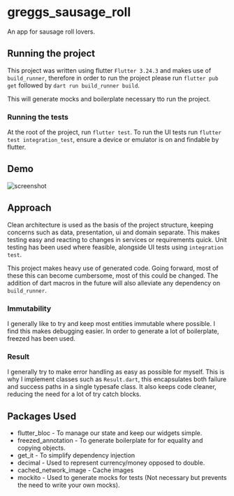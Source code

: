 # greggs_sausage_roll

An app for sausage roll lovers.

## Running the project

This project was written using flutter `Flutter 3.24.3` and makes use of `build_runner`, therefore in
order to run the project please run `flutter pub get` followed by `dart run build_runner build`.

This will generate mocks and boilerplate necessary tto run the project.

### Running the tests

At the root of the project, run `flutter test`. To run the UI tests run `flutter test integration_test`, 
ensure a device or emulator is on and findable by flutter.

## Demo
![screenshot](docs/demo.gif)
## Approach

Clean architecture is used as the basis of the project structure, keeping concerns such as data,
presentation, ui and domain separate. This makes testing easy and reacting to changes in services or requirements quick.
Unit testing has been used where feasible, alongside UI tests using `integration test`.

This project makes heavy use of generated code. Going forward, most of these this can become cumbersome, most of this could be changed. The addition of dart macros in the future will also alleviate any dependency on `build_runner`.


### Immutability

I generally like to try and keep most entities immutable where possible. I find this makes debugging easier. In order to generate a lot of boilerplate, freezed has been used.


### Result
I generally try to make error handling as easy as possible for myself.
This is why I implement classes such as `Result.dart`, this encapsulates 
both failure and success paths in a single typesafe class. It also keeps code cleaner,
reducing the need for a lot of try catch blocks.


## Packages Used

* flutter_bloc - To manage our state and keep our widgets simple.
* freezed_annotation - To generate boilerplate for for equality and copying objects.
* get_it - To simplify dependency injection
* decimal - Used to represent currency/money opposed to double.
* cached_network_image - Cache images
* mockito - Used to generate mocks for tests (Not necessary but prevents the need to write your own mocks).
